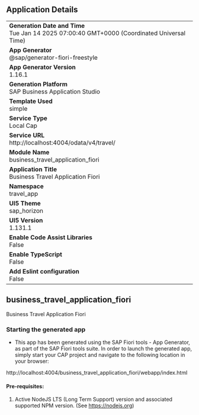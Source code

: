 ## Application Details
|               |
| ------------- |
|**Generation Date and Time**<br>Tue Jan 14 2025 07:00:40 GMT+0000 (Coordinated Universal Time)|
|**App Generator**<br>@sap/generator-fiori-freestyle|
|**App Generator Version**<br>1.16.1|
|**Generation Platform**<br>SAP Business Application Studio|
|**Template Used**<br>simple|
|**Service Type**<br>Local Cap|
|**Service URL**<br>http://localhost:4004/odata/v4/travel/|
|**Module Name**<br>business_travel_application_fiori|
|**Application Title**<br>Business Travel Application Fiori|
|**Namespace**<br>travel_app|
|**UI5 Theme**<br>sap_horizon|
|**UI5 Version**<br>1.131.1|
|**Enable Code Assist Libraries**<br>False|
|**Enable TypeScript**<br>False|
|**Add Eslint configuration**<br>False|

## business_travel_application_fiori

Business Travel Application Fiori

### Starting the generated app

-   This app has been generated using the SAP Fiori tools - App Generator, as part of the SAP Fiori tools suite.  In order to launch the generated app, simply start your CAP project and navigate to the following location in your browser:

http://localhost:4004/business_travel_application_fiori/webapp/index.html

#### Pre-requisites:

1. Active NodeJS LTS (Long Term Support) version and associated supported NPM version.  (See https://nodejs.org)



